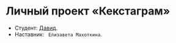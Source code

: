 # Личный проект «Кекстаграм»

* Студент: [Давид](https://up.htmlacademy.ru/javascript/31/user/2483573).
* Наставник: `
Елизавета
Махоткина`.
